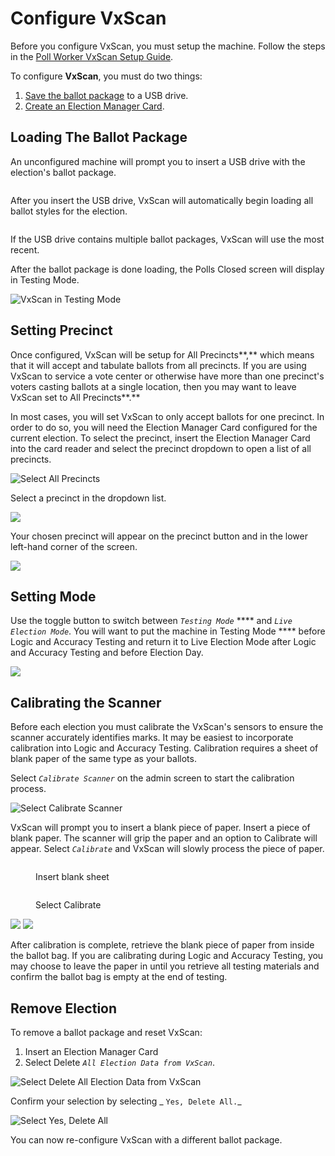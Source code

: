 # Configure VxScan

Before you configure VxScan, you must setup the machine. Follow the steps in the [Poll Worker VxScan Setup Guide](../poll-worker-guides/setting-up-and-opening-polls/vxscan-setup.md).

To configure **VxScan**, you must do two things:

1. [Save the ballot package](../central-system-setup/save-ballot-package.md) to a USB drive.
2. [Create an Election Manager Card](../hardware-setup/programming-cards.md).

## Loading The Ballot Package

An unconfigured machine will prompt you to insert a USB drive with the election's ballot package.

<figure><img src="../.gitbook/assets/image (1).png" alt=""><figcaption></figcaption></figure>

After you insert the USB drive, VxScan will automatically begin loading all ballot styles for the election.

<figure><img src="../.gitbook/assets/image (3).png" alt=""><figcaption></figcaption></figure>

If the USB drive contains multiple ballot packages, VxScan will use the most recent.

After the ballot package is done loading, the Polls Closed screen will display in Testing Mode.

![VxScan in Testing Mode](<../.gitbook/assets/image (230).png>)

## **Setting Precinct**

Once configured, VxScan will be setup for All Precincts**,** which means that it will accept and tabulate ballots from all precincts. If you are using VxScan to service a vote center or otherwise have more than one precinct's voters casting ballots at a single location, then you may want to leave VxScan set to All Precincts**.**&#x20;

In most cases, you will set VxScan to only accept ballots for one precinct. In order to do so, you will need the Election Manager Card configured for the current election. To select the precinct, insert the Election Manager Card into the card reader and select the precinct dropdown to open a list of all precincts.

![Select All Precincts](<../.gitbook/assets/image (221).png>)

Select a precinct in the dropdown list.

![](<../.gitbook/assets/image (129).png>)

Your chosen precinct will appear on the precinct button and in the lower left-hand corner of the screen.

![](<../.gitbook/assets/image (223).png>)

## Setting Mode

Use the toggle button to switch between _`Testing Mode`_ **** and _`Live Election Mode`_. You will want to put the machine in Testing Mode **** before Logic and Accuracy Testing and return it to Live Election Mode after Logic and Accuracy Testing and before Election Day.&#x20;

![](<../.gitbook/assets/image (179).png>)

## Calibrating the Scanner

Before each election you must calibrate the VxScan's sensors to ensure the scanner accurately identifies marks. It may be easiest to incorporate calibration into Logic and Accuracy Testing. Calibration requires a sheet of blank paper of the same type as your ballots.

Select _`Calibrate Scanner`_ on the admin screen to start the calibration process.

![Select Calibrate Scanner](<../.gitbook/assets/image (168).png>)

VxScan will prompt you to insert a blank piece of paper. Insert a piece of blank paper. The scanner will grip the paper and an option to Calibrate will appear. Select _`Calibrate`_ and VxScan will slowly process the piece of paper.

<div>

<figure><img src="../.gitbook/assets/Calibrate Insert Paper (1).png" alt=""><figcaption><p>Insert blank sheet</p></figcaption></figure>

 

<figure><img src="../.gitbook/assets/Calibrate Ready (1).png" alt=""><figcaption><p>Select Calibrate</p></figcaption></figure>

</div>

![](<../.gitbook/assets/Calibration In Progress.png>) ![](<../.gitbook/assets/Calibration Succeeded.png>)

After calibration is complete, retrieve the blank piece of paper from inside the ballot bag. If you are calibrating during Logic and Accuracy Testing, you may choose to leave the paper in until you retrieve all testing materials and confirm the ballot bag is empty at the end of testing.

## Remove Election

To remove a ballot package and reset VxScan:

1. Insert an Election Manager Card
2. Select Delete _`All Election Data from VxScan`_.

![Select Delete All Election Data from VxScan](<../.gitbook/assets/image (234).png>)

Confirm your selection by selecting _ `Yes, Delete All.`_

![Select Yes, Delete All](<../.gitbook/assets/image (160).png>)

You can now re-configure VxScan with a different ballot package.
